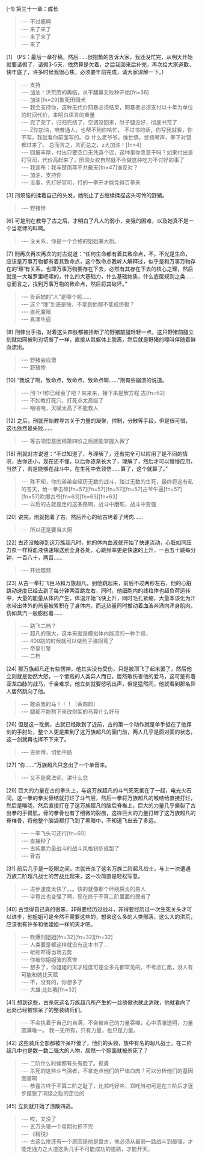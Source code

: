 
[-1] 第三十一章：成长
>--- 不过瘾啊<br>
>--- 来了来了<br>
>--- 来了来了<br>
>--- 来了<br>

[1] （PS：最后一章存稿，然后……很抱歉的告诉大家，我还没忙完，从明天开始就要请假了，请假3-5天，依然算是欠着，之后我回来后补完，再次给大家道歉，快年底了，许多时候我很心焦，必须要年前完成，请大家谅解一下。）
>--- 支持<br>
>--- 加油！洪荒历的再临，从干翻幕刃败种开始[fn=36]<br>
>--- 加油[fn=29]敢死田园犬<br>
>--- 我会支持你，这种无代价网暴必须结束，网暴者必须支付以十年为单位的时间代价，来明白语言的重量<br>
>--- 完了完了，归归完结了，空调没回来，肘子腿没好，彻底书荒了<br>
>--- Z你加油，咱普通人，也帮不到你啥忙，
不过书的话，你写我就看，你不写，我就看你前面写的。😋
什么老爷爷，维世佛，悠扬琴声，拳下对错都过来了。
总而言之，言而总之，z大加油！[fn=4]<br>
>--- 回报丰厚，付出只要空口无凭造个谣，这种事你愿意干吗？如果付出是打官司，代价高起来了，田园女权自然就不会做这种吃力不讨好的事了<br>
>--- 我宣布：我与楚雨荨不共戴天[fn=47]谁反对？<br>
>--- 加油，支持你<br>
>--- 没事，先打好官司，打的一拳开才能免得百拳来<br>

[3] 刑烦恼的揉着自己的头发，她制止了古继续揉捏这头可怜的野猪。
>--- 野猪惨<br>

[6] 可是刑在教导了古之后，才明白了凡人的弱小，变强的困难，以及她真不是一个当老师的料啊。
>--- 没关系，你是一个合格的姐姐兼大厨。<br>

[7] 刑再次再次再次的对古说道：“任何生命都有着其致命点，不，不光是生命，应该是万事万物都有着其致命点，这个致命点我听人解释过，似乎是和万事万物存在的‘理’有关系，也即万事万物要存在下去，必然有其存在下去的核心之理，然后就是一大堆罗里吧嗦的，什么四大基础力，什么基础物质，什么底层规则之类……总而言之，找到万事万物的致命点，然后将其破坏。”
>--- 告诉她的“人”是哪个呢……<br>
>--- 这个“理”到底是啥，不拿到他都不能成终极？<br>
>--- 直死魔眼<br>
>--- 真滴牛逼<br>

[8] 刑伸出手指，对着这头四肢都被扭断了的野猪前腿轻轻一点，这只野猪前腿立刻就如同被利刃切断了一样，直接从其躯体上脱离，然后就是野猪的嚎叫伴随着鲜血流出。
>--- 野猪会应激<br>
>--- 野猪惨<br>

[10] “我说了啊，致命点，致命点，致命点啊……”刑有些崩溃的说道。
>--- 刑:1+1你已经会了吧？来来来，接下来是解方程
古[fn=62]<br>
>--- 不如教打死穴，打死点太高级了<br>
>--- 哈哈哈，天赋太高了不能教人<br>

[12] 之后，刑就开始教导古关于力量的凝聚，控制，分散等手段，但是很可惜，这也依然是失败……
>--- 等古领悟基因锁第四阶之后就能掌握入微了<br>

[18] 刑就对古说道：“不过知道了，与理解了，还有完全可以应用了是不同的情况，古你还小，现在还不懂，以后你逐渐长大了，理解了，然后才可以慢慢应用，当然了，若是能够在战斗中，在生死中去领悟……算了，这个就算了。”
>--- 殊不知，你的弟弟会经历无数的战斗，踏过无数的生死，最终将这有私的苍天，给一拳击碎[fn=57][fn=57][fn=57][fn=57]古爷牛逼[fn=57][fn=57]吹爆古爷[fn=63][fn=63][fn=63]<br>
>--- 以后的古就是走的这条路啊，战斗中磨砺，战斗中变强<br>

[20] 说完，刑就抱着了古，然后开心的给古烤着了烤肉……
>--- 所以还是要当大厨<br>

[22] 古还没触碰到这万族超凡时，他的体内血液就开始了快速流动，心脏如同压力泵一样将血液快速输送到全身各处，心跳频率更是快速的上升，一百五十跳每分钟，一百八十，两百……
>--- 开始超频<br>

[23] 从古一拳打飞巨马和万族超凡，到他跳起来，前后不过两秒左右，他的心脏跳动速度已经去到了每分钟两百跳左右，同时，他细胞内的线粒体也超负荷运转中，大量的能量从体内产生，体温开始飞快上升，同时毛孔紧缩，大量本该化为汗水带出体外的热量被累积在了身体内，而这热量同时推动着血液奔涌向浑身肌肉，仿如蒸汽一般膨胀着……
>--- 路飞二档？<br>
>--- 超凡的强大，这本来就是模拟体内能凉的一种手段，<br>
>--- 400跳的时候就可以做到子弹拐弯了<br>
>--- 帝皇引擎<br>
>--- 二档<br>

[24] 那万族超凡还有些愣神，他其实没有受伤，只是被顶飞了起来罢了，然后他立刻就是勃然大怒，一个低贱的人类异人而已，居然敢伤害他的爱马，这可是有着亚龙血脉的战马，千金难求，他立刻就要怒吼出声，但是猛然间，他就看到那名异人居然跳向了他。
>--- 敢杀我的马！！！（黄四郎）<br>
>--- 腿都不能割下来改炮架的马算什么好马<br>

[26] 但是这一耽搁，古就已经欺到了近前，古的第一个动作就是单手抵在了他挥剑的手肘处，整个人更是欺到了这万族超凡的面门前，两人几乎是面对面的状态，这一剑就再也挥不下来了。
>--- 古师傅，切他中路<br>

[27] “你……”万族超凡只念出了一个单音来。
>--- 又不是魔法师，讲什么念<br>

[29] 巨大的力量在古的拳头上，与这万族超凡的斗气死死抵在了一起，电光火石间，这一拳的拳尖骨结就打烂了斗气层，然后一拳将万族超凡的喉结给直接打烂，然后是喉咙，然后直接打在了这万族超凡的脑后脊椎上，巨大的力量几乎撕裂了古出拳的手臂肌，骨的拳骨也有了细微的裂痕，这样巨大的力量打碎了这万族超凡的脊椎骨，将他整个脑袋都打飞到了黑暗中，不知道飞出去了多远。
>--- 一拳飞头可还行[fn=60]<br>
>--- 直接秒了<br>
>--- 古纯靠力量战斗的战斗风格初步成型了<br>
>--- 骨古<br>

[31] 前后几乎是一眨眼之间，古就击杀了这名万族二阶超凡战士，与上一次遭遇万族二阶超凡战士的苦战比起来，这一次简直是轻松写意。
>--- 进步速度太快了。。。快的就像那个环绕戾炎的男人<br>
>--- 毕竟古也变强了啊，现在终于不算二阶里面的弱者了<br>

[40] 古觉得自己真的很笨，非得要经历过战斗，非得要经历过一次生死关头才可以进步，他姐姐可是全然不需要这些的，想来这么多的人类部落，这么大的洪荒，应该也有许多和他姐姐一样的天才吧。
>--- 吹爆刑姐姐[fn=32][fn=32][fn=32]<br>
>--- 人类要是都这样就没有这本书了…<br>
>--- 蚯蚓吓得当场去势<br>
>--- 你被你姐姐骗的真惨<br>
>--- 想多了，你姐姐的天才程度可是全多元都罕见的。不考虑仁凰，没人有可能和她比天赋<br>
>--- 不，没有的，你想多了<br>
>--- 大雄:比如我[fn=32]<br>

[41] 想到这些，古杀死这名万族超凡所产生的一丝骄傲也就此消散，他就看向了远处已经被惊呆了的整装骑兵们。
>--- 不会执着于自己的自满，不会被自己的力量吞噬，心中清澈透明，力量圆满唯一。  我一无所有，只有力量，也只是力量。<br>

[42] 这些骑兵全部都被吓呆吓傻了，他们的头领，族中有名的超凡战士，在二阶超凡中也是数一数二强大的人物，居然一个照面就被杀死了？
>--- 二阶什么时候都有头有脸了。抠鼻<br>
>--- 杀死的这些斗气强者，不拿走点他们的尸体血肉？可以分析他们的基因图谱啊<br>
>--- 恭喜古终于不算二阶之耻了，比郑吒好些，郑吒当初可是在三阶后才逐步摆脱了同级之耻的定位的<br>

[45] 立刻就开始了溃散四逃。
>--- 哎，又没了<br>
>--- 五万头猪一个星期也抓不完<br>
>--- 《精锐》<br>
>--- 古这么惨还有一个原因是他是盘古，他必须从最弱一路战斗到最强，才能走通力之大道这条几乎不可能成功的道路，才能开天。<br>
